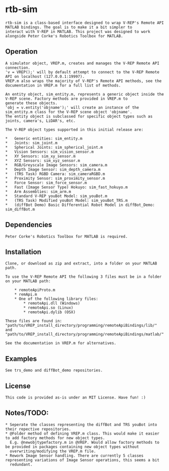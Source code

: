 # rtb-sim

    rtb-sim is a class-based interface designed to wrap V-REP's Remote API MATLAB bindings. The goal is to make it a bit simpler to 
    interact with V-REP in MATLAB. This project was designed to work alongside Peter Corke's Robotics Toolbox for MATLAB.

## Operation

    A simulator object, VREP.m, creates and manages the V-REP Remote API connection. 
    'v = VREP();' will by default attempt to connect to the V-REP Remote API on localhost (127.0.0.1:19997).
    VREP.m also wraps the majority of V-REP's Remote API methods, see the documentation in VREP.m for a full list of methods.

    An entity object, sim_entity.m, represents a generic object inside the V-REP scene. Factory methods are provided in VREP.m to 
    generate these objects.
    'obj = v.entity('objname');' will create an instance of the sim_entity.m class for the V-REP scene object 'objname'.
    The entity object is subclassed for specific object types such as joints, camera's, LiDAR's, etc.

    The V-REP object types supported in this initial release are:

    *	Generic entities: sim_entity.m
    *	Joints: sim_joint.m
    *	Spherical Joints: sim_spherical_joint.m
    *	Vision Sensors: sim_vision_sensor.m
    *	XY Sensors: sim_xy_sensor.m
    *	XYZ Sensors: sim_xyz_sensor.m
    *	RGB/Greyscale Image Sensors: sim_camera.m
    *	Depth Image Sensor: sim_depth_camera.m
    *	(TRS Task) RGBD Camera: sim_cameraRGBD.m 
    *	Proximity Sensor: sim_proximity_sensor.m
    *	Force Sensor: sim_force_sensor.m
    *	Fast (Image Sensor Type) Hokuyo: sim_fast_hokuyo.m
    *	Arm Assemblies: sim_arm.m
    *	Standard V-REP youBot Model: sim_youBot.m
    *	(TRS Task) Modified youBot Model: sim_youBot_TRS.m
    *	(diffBot Demo) Basic Differential Robot Model in diffBot_Demo: sim_diffBot.m

## Dependencies

    Peter Corke's Robotics Toolbox for MATLAB is required.

## Installation

    Clone, or download as zip and extract, into a folder on your MATLAB path.

    To use the V-REP Remote API the following 3 files must be in a folder 
    on your MATLAB path:

        * remoteApiProto.m
        * remApi.m
        * One of the following library files:
            * remoteApi.dll (Windows)
            * remoteApi.so (Linux)
            * remoteApi.dylib (OSX)
    
    These files are found in:
    "path/to/VREP_install_directory/programming/remoteApiBindings/lib/"
    and
    "path/to/VREP_install_directory/programming/remoteApiBindings/matlab/"
    
    See the documentation in VREP.m for alternatives.

## Examples

    See trs_demo and diffBot_demo repositories.

## License

    This code is provided as-is under an MIT License. Have fun! :)
    
## Notes/TODO:

    * Seperate the classes representing the diffBot and TRS youBot into their repective repositories.
    * @Folder method of defining VREP.m class. This would make it easier to add factory methods for new object types.
      E.g. @newobjtypefactory.m in @VREP. Would allow factory methods to be provided in packages containing new object types without     
      overwriting/modifying the VREP.m file.
    * Rework Image Sensor handling. There are currently 5 classes representing variations of Image Sensor operations, this seems a bit   
      redundant.
